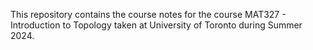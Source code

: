 This repository contains the course notes for the course MAT327 - Introduction to Topology taken at University of Toronto during Summer 2024.
